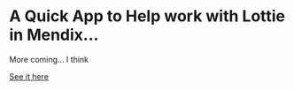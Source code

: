 # A Quick App to Help work with Lottie in Mendix...

More coming... I think

[See it here](afl.welgemoed.io)
